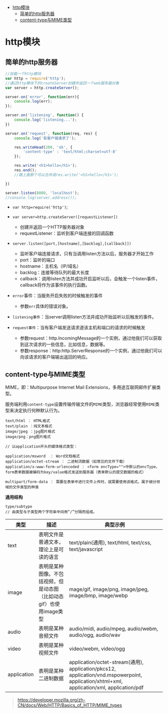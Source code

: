 
<!-- @import "[TOC]" {cmd="toc" depthFrom=1 depthTo=6 orderedList=false} -->
<!-- code_chunk_output -->

* [http模块](#http模块)
	* [简单的http服务器](#简单的http服务器)
	* [content-type与MIME类型](#content-type与mime类型)

<!-- /code_chunk_output -->


# http模块

## 简单的http服务器

```js
//加载一个http模块
var http = require('http');
//通过http模块下的createServer创建并返回一个web服务器对象
var server = http.createServer();

server.on('error', function(err){
    console.log(err);
});

server.on('listening', function() {
    console.log('listening...');
})

server.on('request', function(req, res) {
    console.log('有客户端请求了');

    res.writeHead(200, 'ok', {
        'content-type' : 'text/html;charset=utf-8'
    });

    res.write('<h1>hello</h1>');
    res.end();
    //跟上面那个可以合并成res.write('<h1>hello</h1>');

})

server.listen(8080, 'localhost');
//console.log(server.address());
```


 - `var http=require('http')`;

 - `var server=http.createServer([requestListener])`
     + 创建并返回一个HTTP服务器对象
     + requestListener：监听到客户端连接的回调函数

 - `server.listen([port,[hostname],[backlog],[callback]])`
     + 监听客户端连接请求，只有当调用listen方法以后，服务器才开始工作
     + port：监听的端口
     + hostname：主机名（IP/域名）
     + backlog：连接等待队列的最大长度
     + callback：调用listen方法并成功开启监听以后，会触发一个listen事件，callback将作为该事件的执行函数。

 - `error`事件：当服务开启失败的时候触发的事件
     - 参数`err`具体的错误对象。

 - `listening事件`：当server调用listen方法并成功开始监听以后触发的事件。

 - `request事件`：当有客户端发送请求道该主机和端口的请求的时候触发
     + 参数request：http.IncomingMessage的一个实例，通过他我们可以获取到这次请求的一些信息，比如信息，数据等。
     + 参数response：http:http.ServerResponse的一个实例，通过他我们可以向该请求的客户端输出返回的响应。

## content-type与MIME类型

MIME，即：Multipurpose Internet Mail Extensions，多用途互联网邮件扩展类型。

服务端利用`content-type`设置传输传输文件的`MIME`类型，浏览器经常使用`MIME`类型来决定执行何种默认行为。

```text
text/html ： HTML格式
text/plain ：纯文本格式
image/jpeg ：jpg图片格式
image/png：png图片格式

// 以application开头的媒体格式类型：

application/msword  ： Word文档格式
application/octet-stream ： 二进制流数据（如常见的文件下载）
application/x-www-form-urlencoded ： <form encType="">中默认的encType，form表单数据被编码为key/value格式发送到服务器（表单默认的提交数据的格式）

multipart/form-data ： 需要在表单中进行文件上传时，就需要使用该格式。属于细分领域的文件类型的种类
```

**通用结构**

```
type/subtype
// 由类型与子类型两个字符串中间用“/”分隔而组成。
```

类型	| 描述	|	典型示例
-----|----------|------------
 text |  表明文件是普通文本，理论上是可读的语言 |  text/plain(通用), text/html, text/css, text/javascript
 image |  表明是某种图像。不包括视频，但是动态图（比如动态gif）也使用image类型 |  mage/gif, image/png, image/jpeg, image/bmp, image/webp
 audio | 表明是某种音频文件  |  	audio/midi, audio/mpeg, audio/webm, audio/ogg, audio/wav
 video | 表明是某种视频文件  |  video/webm, video/ogg
 application | 表明是某种二进制数据  |  application/octet-stream(通用), application/pkcs12, application/vnd.mspowerpoint, application/xhtml+xml, application/xml,  application/pdf

 >https://developer.mozilla.org/zh-CN/docs/Web/HTTP/Basics_of_HTTP/MIME_types
